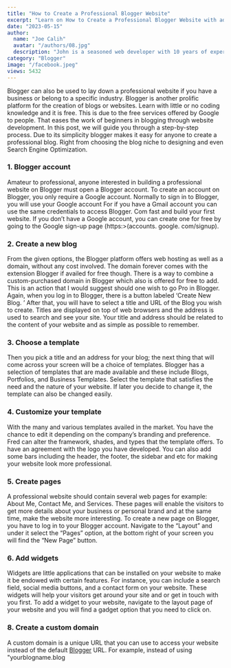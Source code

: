 ```yaml
---
title: "How to Create a Professional Blogger Website"
excerpt: "Learn on How to Create a Professional Blogger Website with advanced SEO optimization. Create blogs for Beginner and Advanced Bloggers."
date: "2023-05-15"
author:
  name: "Joe Calih"
  avatar: "/authors/08.jpg"
  description: "John is a seasoned web developer with 10 years of experience in React and Next.js."
category: "Blogger"
image: "/facebook.jpeg"
views: 5432
---
```


Blogger can also be used to lay down a professional website if you have a business or belong to a specific industry. Blogger is another prolific platform for the creation of blogs or websites. Learn with little or no coding knowledge and it is free. This is due to the free services offered by Google to people. That eases the work of beginners in blogging through website development. In this post, we will guide you through a step-by-step process. Due to its simplicity blogger makes it easy for anyone to create a professional blog. Right from choosing the blog niche to designing and even Search Engine Optimization.

### 1. Blogger account

Amateur to professional, anyone interested in building a professional website on Blogger must open a Blogger account. To create an account on Blogger, you only require a Google account. Normally to sign in to Blogger, you will use your Google account For if you have a Gmail account you can use the same credentials to access Blogger. Com fast and build your first website. If you don’t have a Google account, you can create one for free by going to the Google sign-up page (https:>(accounts. google. com/signup).

### 2. Create a new blog

From the given options, the Blogger platform offers web hosting as well as a domain, without any cost involved. The domain forever comes with the extension Blogger if availed for free though. There is a way to combine a custom-purchased domain in Blogger which also is offered for free to add. This is an action that I would suggest should one wish to go Pro in Blogger. Again, when you log in to Blogger, there is a button labeled ‘Create New Blog. ’ After that, you will have to select a title and URL of the Blog you wish to create. Titles are displayed on top of web browsers and the address is used to search and see your site. Your title and address should be related to the content of your website and as simple as possible to remember.

### 3. Choose a template

Then you pick a title and an address for your blog; the next thing that will come across your screen will be a choice of templates. Blogger has a selection of templates that are made available and these include Blogs, Portfolios, and Business Templates. Select the template that satisfies the need and the nature of your website. If later you decide to change it, the template can also be changed easily.

### 4. Customize your template

With the many and various templates availed in the market. You have the chance to edit it depending on the company’s branding and preference. Fred can alter the framework, shades, and types that the template offers. To have an agreement with the logo you have developed. You can also add some bars including the header, the footer, the sidebar and etc for making your website look more professional.

### 5. Create pages

A professional website should contain several web pages for example: About Me, Contact Me, and Services. These pages will enable the visitors to get more details about your business or personal brand and at the same time, make the website more interesting. To create a new page on Blogger, you have to log in to your Blogger account. Navigate to the “Layout” and under it select the “Pages” option, at the bottom right of your screen you will find the “New Page” button.

### 6. Add widgets

Widgets are little applications that can be installed on your website to make it be endowed with certain features. For instance, you can include a search field, social media buttons, and a contact form on your website. These widgets will help your visitors get around your site and or get in touch with you first. To add a widget to your website, navigate to the layout page of your website and you will find a gadget option that you need to click on.

### 8. Create a custom domain

A custom domain is a unique URL that you can use to access your website instead of the default [Blogger](http://blogger.com) URL. For example, instead of using "yourblogname.blog
